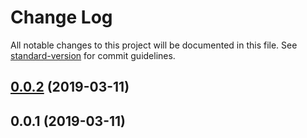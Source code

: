 # Change Log

All notable changes to this project will be documented in this file. See [standard-version](https://github.com/conventional-changelog/standard-version) for commit guidelines.

<a name="0.0.2"></a>
## [0.0.2](https://github.com/jesless/htfs/compare/v0.0.1...v0.0.2) (2019-03-11)



<a name="0.0.1"></a>
## 0.0.1 (2019-03-11)
